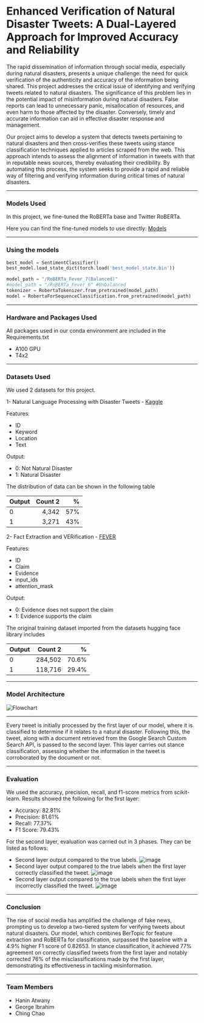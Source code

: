 # Enhanced Verification of Natural Disaster Tweets: A Dual-Layered Approach for Improved Accuracy and Reliability
The rapid dissemination of information through social media, especially during natural disasters, presents a unique challenge: the need for quick verification of the authenticity and accuracy of the information being shared. This project addresses the critical issue of identifying and verifying tweets related to natural disasters. The significance of this problem lies in the potential impact of misinformation during natural disasters. False reports can lead to unnecessary panic, misallocation of resources, and even harm to those affected by the disaster. Conversely, timely and accurate information can aid in effective disaster response and management.

Our project aims to develop a system that detects tweets pertaining to natural disasters and then cross-verifies these tweets using stance classification techniques applied to articles scraped from the web. This approach intends to assess the alignment of information in tweets with that in reputable news sources, thereby evaluating their credibility. By automating this process, the system seeks to provide a rapid and reliable way of filtering and verifying information during critical times of natural disasters.

---
### Models Used
In this project, we fine-tuned the RoBERTa base and Twitter RoBERTa.

Here you can find the fine-tuned models to use directly:
[Models](https://mbzuaiac-my.sharepoint.com/:f:/g/personal/george_ibrahim_mbzuai_ac_ae/Eq84EZvljrJNgn6YDgLm-ZUBftnUf0ZkVQzZn1k_qgbdww?e=ON5s0x)

---
### Using the models
```python
best_model = SentimentClassifier()
best_model.load_state_dict(torch.load('best_model_state.bin'))
```

```python
model_path = "/RoBERTa_Fever_7(Balanced)"
#model_path = "/RoBERTa_Fever_6" #Unbalanced
tokenizer = RobertaTokenizer.from_pretrained(model_path)
model = RobertaForSequenceClassification.from_pretrained(model_path)
```
---
### Hardware and Packages Used
All packages used in our conda environment are included in the Requirements.txt  

- A100 GPU
- T4x2

---
### Datasets Used
We used 2 datasets for this project.

1- Natural Language Processing with Disaster Tweets - [Kaggle](https://www.kaggle.com/competitions/nlp-getting-started)
 
 Features:
  - ID
  - Keyword
  - Location
  - Text
 
  Output:
  - 0: Not Natural Disaster
  - 1: Natural Disaster
  
  The distribution of data can be shown in the following table

  | Output | Count 2 | % |
  | :---            | ---:            | ---: |
  | 0  | 4,342   | 57% |
  | 1  | 3,271   | 43% |

2- Fact Extraction and VERification - [FEVER](https://huggingface.co/datasets/mwong/fever-evidence-related/viewer/default/train) 
  
  Features:
  - ID
  - Claim
  - Evidence
  - input_ids
  - attention_mask
  
   Output:
   - 0: Evidence does not support the claim
   - 1: Evidence supports the claim

  
  The original training dataset imported from the datasets hugging face library includes
  
  | Output | Count 2 | % |
  | :---            | ---:            | ---: |
  | 0  | 284,502   | 70.6% |
  | 1  | 118,716   | 29.4% |



---
### Model Architecture
![Flowchart](https://github.com/GeorgeSherif/Enhanced-Verification-of-Natural-Disaster-Tweets/assets/65810674/8f3b7196-47d0-4a9e-8c3b-bda2822f67e4)

---
Every tweet is initially processed by the first layer of our model, where it is classified to determine if it relates to a natural disaster. Following this, the tweet, along with a document retrieved from the Google Search Custom Search API, is passed to the second layer. This layer carries out stance classification, assessing whether the information in the tweet is corroborated by the document or not.

---
### Evaluation
We used the accuracy, precision, recall, and f1-score metrics from scikit-learn.
Results showed the following for the first layer:
- Accuracy: 82.81%
- Precision: 81.61%
- Recall: 77.37%
- F1 Score: 79.43%

For the second layer, evaluation was carried out in 3 phases. They can be listed as follows:
- Second layer output compared to the true labels.
![image](https://github.com/GeorgeSherif/Enhanced-Verification-of-Natural-Disaster-Tweets/assets/65810674/1ec9fe40-0f90-47d7-98ad-ec86eefa134a)
- Second layer output compared to the true labels when the first layer correctly classified the tweet.
![image](https://github.com/GeorgeSherif/Enhanced-Verification-of-Natural-Disaster-Tweets/assets/65810674/01d70120-da51-4261-9c21-12ed8af5591e)
- Second layer output compared to the true labels when the first layer incorrectly classified the tweet.
![image](https://github.com/GeorgeSherif/Enhanced-Verification-of-Natural-Disaster-Tweets/assets/65810674/f63c0344-28c4-4b5c-b950-935f5a027306)

--- 
### Conclusion
The rise of social media has amplified the challenge of fake news, prompting us to develop a two-tiered system for verifying tweets about natural disasters. Our model, which combines BerTopic for feature extraction and RoBERTa for classification, surpassed the baseline with a 4.9% higher F1 score of 0.82653. In stance classification, it achieved 77% agreement on correctly classified tweets from the first layer and notably corrected 76% of the misclassifications made by the first layer, demonstrating its effectiveness in tackling misinformation.

---
### Team Members
- Hanin Atwany
- George Ibrahim
- Ching Chao



